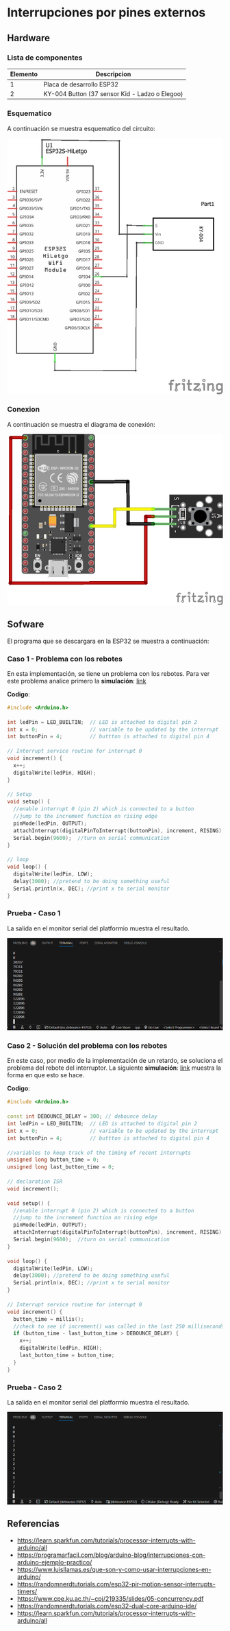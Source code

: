 # Interrupciones por pines externos

## Hardware

### Lista de componentes

|Elemento|Descripcion|
|--|--|
|1|Placa de desarrollo ESP32|
|2|KY-004 Button (37 sensor Kid - Ladzo o Elegoo)|

### Esquematico

A continuación se muestra esquematico del circuito:

![sch](button_irq-ESP32_sch.png)

### Conexion

A continuación se muestra el diagrama de conexión:

![Diagrama](button_irq-ESP32_bb.png)

## Sofware

El programa que se descargara en la ESP32 se muestra a continuación:

### Caso 1 - Problema con los rebotes

En esta implementación, se tiene un problema con los rebotes. Para ver este problema analice primero la **simulación**: [link](https://wokwi.com/projects/376220446820566017)

**Codigo**: 

```ino
#include <Arduino.h>

int ledPin = LED_BUILTIN;  // LED is attached to digital pin 2
int x = 0;                 // variable to be updated by the interrupt
int buttonPin = 4;         // buttton is attached to digital pin 4

// Interrupt service routine for interrupt 0
void increment() {
  x++;
  digitalWrite(ledPin, HIGH);
}

// Setup
void setup() {
  //enable interrupt 0 (pin 2) which is connected to a button
  //jump to the increment function on rising edge
  pinMode(ledPin, OUTPUT);
  attachInterrupt(digitalPinToInterrupt(buttonPin), increment, RISING);
  Serial.begin(9600);  //turn on serial communication
}

// loop
void loop() {
  digitalWrite(ledPin, LOW);
  delay(3000); //pretend to be doing something useful
  Serial.println(x, DEC); //print x to serial monitor
}
```

### Prueba - Caso 1 

La salida en el monitor serial del platformio muestra el resultado.

![no_debounce](no_debounce-ESP32.png)

### Caso 2 - Solución del problema con los rebotes

En este caso, por medio de la implementación de un retardo, se soluciona el problema del rebote del interruptor. La siguiente **simulación**: [link](https://wokwi.com/projects/376222724903465985) muestra la forma en que esto se hace.

**Codigo**: 

```ino
#include <Arduino.h>

const int DEBOUNCE_DELAY = 300; // debounce delay 
int ledPin = LED_BUILTIN;  // LED is attached to digital pin 2
int x = 0;                 // variable to be updated by the interrupt
int buttonPin = 4;         // buttton is attached to digital pin 4

//variables to keep track of the timing of recent interrupts
unsigned long button_time = 0;  
unsigned long last_button_time = 0; 

// declaration ISR
void increment(); 

void setup() {
  //enable interrupt 0 (pin 2) which is connected to a button
  //jump to the increment function on rising edge
  pinMode(ledPin, OUTPUT);
  attachInterrupt(digitalPinToInterrupt(buttonPin), increment, RISING);
  Serial.begin(9600);  //turn on serial communication
}

void loop() {
  digitalWrite(ledPin, LOW);
  delay(3000); //pretend to be doing something useful
  Serial.println(x, DEC); //print x to serial monitor
}

// Interrupt service routine for interrupt 0
void increment() {
  button_time = millis();
  //check to see if increment() was called in the last 250 milliseconds
  if (button_time - last_button_time > DEBOUNCE_DELAY) {
    x++;
    digitalWrite(ledPin, HIGH);
    last_button_time = button_time;
  }
}
```

### Prueba - Caso 2

La salida en el monitor serial del platformio muestra el resultado.

![debounce](debounce-ESP32.png)

## Referencias

* https://learn.sparkfun.com/tutorials/processor-interrupts-with-arduino/all
* https://programarfacil.com/blog/arduino-blog/interrupciones-con-arduino-ejemplo-practico/
* https://www.luisllamas.es/que-son-y-como-usar-interrupciones-en-arduino/
* https://randomnerdtutorials.com/esp32-pir-motion-sensor-interrupts-timers/
* https://www.cpe.ku.ac.th/~cpj/219335/slides/05-concurrency.pdf
* https://randomnerdtutorials.com/esp32-dual-core-arduino-ide/
* https://learn.sparkfun.com/tutorials/processor-interrupts-with-arduino/all